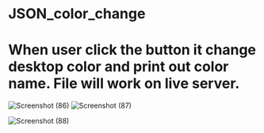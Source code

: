 # JSON_color_change
 

# When user click the button it change desktop color and print out color name. File will work on live server. 
![Screenshot (86)](https://user-images.githubusercontent.com/47625626/58156236-4fea7600-7c7e-11e9-9971-9066ff538922.png)
![Screenshot (87)](https://user-images.githubusercontent.com/47625626/58156246-54af2a00-7c7e-11e9-90c7-2f209a9f659f.png)

![Screenshot (88)](https://user-images.githubusercontent.com/47625626/58156252-5b3da180-7c7e-11e9-943b-86d58b4749b3.png)


